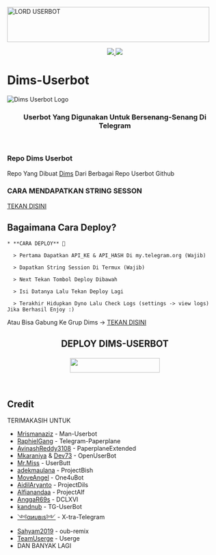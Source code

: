 <a href="https://cooltext.com"><img src="https://telegra.ph/file/e92710c836bc728a84d97.gif" width="473" height="82" alt="LORD USERBOT" /></a>


<p align="center">
  <a href="https://github.com/Boncel-Cell/kontoll/fork">
    <img src="https://img.shields.io/github/forks/Boncel-Cell/kontoll?label=Fork&style=social">
    
  </a>
  <a href="https://github.com/Boncel-Cell/kontoll">
    <img src="https://img.shields.io/github/stars/Boncel-Cell/kontol?style=social">
  </a>
</p>  

# Dims-Userbot
![Dims Userbot Logo](https://telegra.ph/file/22f40b9b54fabf417ddda.jpg)

<h3 align="center">Userbot Yang Digunakan Untuk Bersenang-Senang Di Telegram</h3>
<p align="center">&nbsp;</p>

### Repo Dims Userbot
Repo Yang Dibuat [Dims](https://t.me/Dims_whydi) Dari Berbagai Repo Userbot Github 


### CARA MENDAPATKAN STRING SESSON

[TEKAN DISINI](https://replit.com/@BoncelCell/stringen#main.py)

## Bagaimana Cara Deploy?

```
* **CARA DEPLOY** 🔧

  > Pertama Dapatkan API_KE & API_HASH Di my.telegram.org (Wajib)

  > Dapatkan String Session Di Termux (Wajib)

  > Next Tekan Tombol Deploy Dibawah

  > Isi Datanya Lalu Tekan Deploy Lagi

  > Terakhir Hidupkan Dyno Lalu Check Logs (settings -> view logs) Jika Berhasil Enjoy :)
```
Atau Bisa Gabung Ke Grup Dims -> [TEKAN DISINI](https://t.me/Cari_Pacar_doi_indonesia)
## <p align="center">DEPLOY DIMS-USERBOT</p>


<p align="center"><a href="https://dashboard.heroku.com/new?template=https://github.com/Boncel-Cell/kontoll/tree/main"> <img src="https://img.shields.io/badge/Deploy%20Ke%20Heroku-magenta?style=flat&logo=heroku" width="210" height="34.45" /></a></p>

<br>
</p>

## Credit
TERIMAKASIH UNTUK

*   [Mrismanaziz](https://github.com/mrismanaziz) - Man-Userbot
*   [RaphielGang](https://github.com/RaphielGang) - Telegram-Paperplane
*   [AvinashReddy3108](https://github.com/AvinashReddy3108) - PaperplaneExtended
*   [Mkaraniya](https://github.com/mkaraniya) & [Dev73](https://github.com/Devp73) - OpenUserBot
*   [Mr.Miss](https://github.com/keselekpermen69) - UserButt
*   [adekmaulana](https://github.com/adekmaulana) - ProjectBish
*   [MoveAngel](https://github.com/MoveAngel) - One4uBot
*   [AidilAryanto](https://github.com/aidilaryanto) - ProjectDils 
*   [Alfianandaa](https://github.com/alfianandaa/ProjectAlf) - ProjectAlf
*   [AnggaR69s](https://github.com/GengKapak/DCLXVI) - DCLXVI
*   [kandnub](https://github.com/kandnub) - TG-UserBot
*   [༺αиυвιѕ༻](https://github.com/Dark-Princ3) - X-tra-Telegram
*   [Sahyam2019](https://github.com/sahyam2019/oub-remix) - oub-remix
*   [TeamUserge](https://github.com/UsergeTeam/Userge) - Userge
*   DAN BANYAK LAGI 
